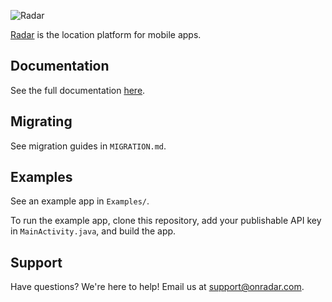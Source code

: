 ![Radar](https://raw.githubusercontent.com/radarlabs/radar-sdk-android/master/logo.png)

[Radar](https://www.onradar.com) is the location platform for mobile apps.

## Documentation

See the full documentation [here](https://www.onradar.com/documentation).

## Migrating

See migration guides in `MIGRATION.md`.

## Examples

See an example app in `Examples/`.

To run the example app, clone this repository, add your publishable API key in `MainActivity.java`, and build the app.

## Support

Have questions? We're here to help! Email us at [support@onradar.com](mailto:support@onradar.com).
